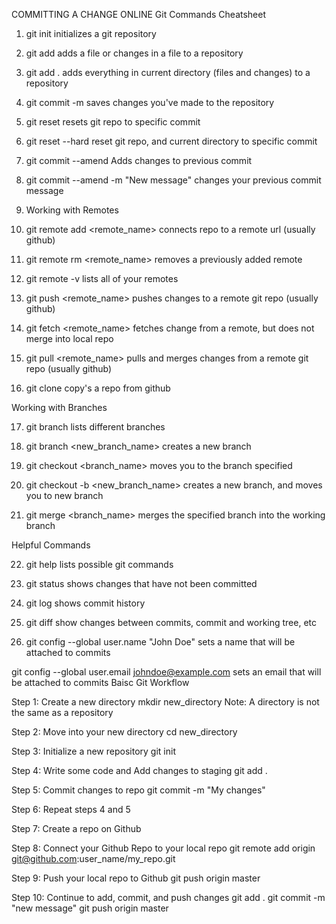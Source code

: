 COMMITTING A CHANGE ONLINE
Git Commands Cheatsheet

1) git init initializes a git repository

2) git add <filename> adds a file or changes in a file to a repository
3) git add . adds everything in current directory (files and changes) to a repository
4) git commit -m <meassage> saves changes you've made to the repository

5) git reset <Log Number> resets git repo to specific commit
6) git reset --hard <Log Number> reset git repo, and current directory to specific commit

7) git commit --amend Adds changes to previous commit

8) git commit --amend -m "New message" changes your previous commit message
9) Working with Remotes

10) git remote add <remote_name> <url> connects repo to a remote url (usually github)
11) git remote rm <remote_name> removes a previously added remote
12) git remote -v lists all of your remotes

13) git push <remote_name> <branch> pushes changes to a remote git repo (usually github)

14) git fetch <remote_name> <branch> fetches change from a remote, but does not merge into local repo
15) git pull <remote_name> <branch> pulls and merges changes from a remote git repo (usually github)

16) git clone <url> copy's a repo from github

Working with Branches

17) git branch lists different branches
18) git branch <new_branch_name> creates a new branch
19) git checkout <branch_name> moves you to the branch specified
20) git checkout -b <new_branch_name> creates a new branch, and moves you to new branch

21) git merge <branch_name> merges the specified branch into the working branch

Helpful Commands

22) git help lists possible git commands
23) git status shows changes that have not been committed
24) git log shows commit history
25) git diff show changes between commits, commit and working tree, etc

26) git config --global user.name "John Doe" sets a name that will be attached to commits

git config --global user.email johndoe@example.com sets an email that will be attached to commits
Baisc Git Workflow

Step 1: Create a new directory mkdir new_directory
Note: A directory is not the same as a repository

Step 2: Move into your new directory cd new_directory

Step 3: Initialize a new repository git init

Step 4: Write some code and Add changes to staging git add .

Step 5: Commit changes to repo git commit -m "My changes"

Step 6: Repeat steps 4 and 5

Step 7: Create a repo on Github

Step 8: Connect your Github Repo to your local repo git remote add origin git@github.com:user_name/my_repo.git

Step 9: Push your local repo to Github git push origin master

Step 10: Continue to add, commit, and push changes git add .
git commit -m "new message"
git push origin master

